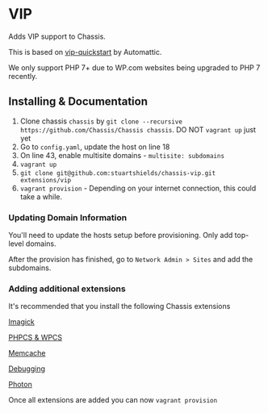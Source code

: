 # VIP
Adds VIP support to Chassis.

This is based on [vip-quickstart](https://github.com/Automattic/vip-quickstart) by Automattic.

We only support PHP 7+ due to WP.com websites being upgraded to PHP 7 recently.

## Installing & Documentation

1. Clone chassis `chassis` by `git clone --recursive https://github.com/Chassis/Chassis chassis`. DO NOT `vagrant up` just yet
2. Go to `config.yaml`, update the host on line 18
3. On line 43, enable multisite domains - `multisite: subdomains`
4. `vagrant up`
5. `git clone git@github.com:stuartshields/chassis-vip.git extensions/vip`
6. `vagrant provision` - Depending on your internet connection, this could take a while. 

### Updating Domain Information
You'll need to update the hosts setup before provisioning. Only add top-level domains.

After the provision has finished, go to `Network Admin > Sites` and add the subdomains.

### Adding additional extensions
It's recommended that you install the following Chassis extensions

[Imagick](https://github.com/Chassis/Imagick)

[PHPCS & WPCS](https://github.com/Chassis/phpcs)

[Memcache](https://github.com/Chassis/memcache)

[Debugging](https://github.com/Chassis/Debugging)

[Photon](https://github.com/Chassis/Photon)

Once all extensions are added you can now `vagrant provision`





